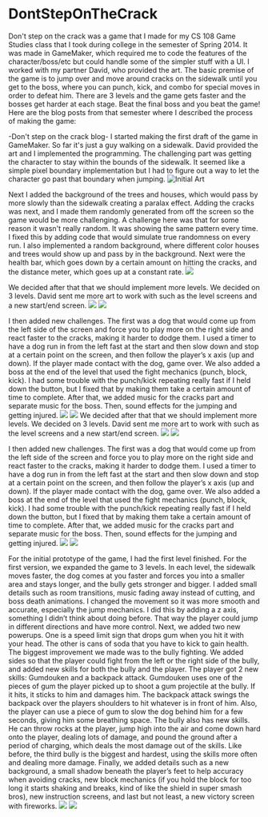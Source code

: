 # DontStepOnTheCrack

Don't step on the crack was a game that I made for my CS 108 Game Studies class that I took during college in the semester of Spring 2014. It was made in GameMaker, which required me to code the features of the character/boss/etc but could handle some of the simpler stuff with a UI. I worked with my partner David, who provided the art. The basic premise of the game is to jump over and move around cracks on the sidewalk until you get to the boss, where you can punch, kick, and combo for special moves in order to defeat him. There are 3 levels and the game gets faster and the bosses get harder at each stage. Beat the final boss and you beat the game! Here are the blog posts from that semester where I described the process of making the game:


-Don't step on the crack blog-
I started making the first draft of the game in GameMaker. So far it's just a guy walking on a sidewalk.  David provided the art and I implemented the programming. The challenging part was getting the character to stay within the bounds of the sidewalk. It seemed like a simple pixel boundary implementation but I had to figure out a way to let the character go past that boundary when jumping.
![Initial Art](https://jihooncs108.files.wordpress.com/2014/03/untitled-11.jpg)

Next I added the background of the trees and houses, which would pass by more slowly than the sidewalk creating a paralax effect. Adding the cracks was next, and I made them randomly generated from off the screen so the game would be more challenging. A challenge here was that for some reason it wasn't really random. It was showing the same pattern every time. I fixed this by adding code that would simulate true randomness on every run. I also implemented a random background, where different color houses and trees would show up and pass by in the background. Next were the health bar, which goes down by a certain amount on hitting the cracks, and the distance meter, which goes up at a constant rate.
![](https://jihooncs108.files.wordpress.com/2014/03/untitled-2.jpg)

We decided after that that we should implement more levels. We decided on 3 levels. David sent me more art to work with such as the level screens and a new start/end screen.
![](https://jihooncs108.files.wordpress.com/2014/04/title-screen.png)
![](https://jihooncs108.files.wordpress.com/2014/04/gameoverscreen.png)

I then added new challenges. The first was a dog that would come up from the left side of the screen and force you to play more on the right side and react faster to the cracks, making it harder to dodge them. I used a timer to have a dog run in from the left fast at the start and then slow down and stop at a certain point on the screen, and then follow the player’s x axis (up and down). If the player made contact with the dog, game over. We also added a boss at the end of the level that used the fight mechanics (punch, block, kick). I had some trouble with the punch/kick repeating really fast if I held down the button, but I fixed that by making them take a certain amount of time to complete. After that, we added music for the cracks part and separate music for the boss. Then, sound effects for the jumping and getting injured.
![](https://jihooncs108.files.wordpress.com/2014/04/temp1.jpg)
![](https://jihooncs108.files.wordpress.com/2014/04/temp1.jpg)
We decided after that that we should implement more levels. We decided on 3 levels. David sent me more art to work with such as the level screens and a new start/end screen.
![](https://jihooncs108.files.wordpress.com/2014/04/title-screen.png)
![](https://jihooncs108.files.wordpress.com/2014/04/gameoverscreen.png)

I then added new challenges. The first was a dog that would come up from the left side of the screen and force you to play more on the right side and react faster to the cracks, making it harder to dodge them. I used a timer to have a dog run in from the left fast at the start and then slow down and stop at a certain point on the screen, and then follow the player’s x axis (up and down). If the player made contact with the dog, game over. We also added a boss at the end of the level that used the fight mechanics (punch, block, kick). I had some trouble with the punch/kick repeating really fast if I held down the button, but I fixed that by making them take a certain amount of time to complete. After that, we added music for the cracks part and separate music for the boss. Then, sound effects for the jumping and getting injured.
![](https://jihooncs108.files.wordpress.com/2014/04/temp1.jpg)
![](https://jihooncs108.files.wordpress.com/2014/04/temp1.jpg)

For the initial prototype of the game, I had the first level finished. For the first version, we expanded the game to 3 levels. In each level, the sidewalk moves faster, the dog comes at you faster and forces you into a smaller area and stays longer, and the bully gets stronger and bigger. I added small details such as room transitions, music fading away instead of cutting, and boss death animations.  I changed the movement so it was more smooth and accurate, especially the jump mechanics. I did this by adding a z axis, something I didn’t think about doing before. That way the player could jump in different directions and have more control. Next, we added two new powerups. One is a speed limit sign that drops gum when you hit it with your head. The other is cans of soda that you have to kick to gain health. The biggest improvement we made was to the bully fighting. We added sides so that the player could fight from the left or the right side of the bully, and added new skills for both the bully and the player. The player got 2 new skills: Gumdouken and a backpack attack. Gumdouken uses one of the pieces of gum the player picked up to shoot a gum projectile at the bully. If it hits, it sticks to him and damages him. The backpack attack swings the backpack over the players shoulders to hit whatever is in front of him. Also, the player can use a piece of gum to slow the dog behind him for a few seconds, giving him some breathing space. The bully also has new skills. He can throw rocks at the player, jump high into the air and come down hard onto the player, dealing lots of damage, and pound the ground after a period of charging, which deals the most damage out of the skills. Like before, the third bully is the biggest and hardest, using the skills more often and dealing more damage. Finally, we added details such as a new background, a small shadow beneath the player’s feet to help accuracy when avoiding cracks, new block mechanics (if you hold the block for too long it starts shaking and breaks, kind of like the shield in super smash bros), new instruction screens, and last but not least, a new victory screen with fireworks.
![](https://jihooncs108.files.wordpress.com/2014/05/1.jpg)
![](https://jihooncs108.files.wordpress.com/2014/05/2.jpg)